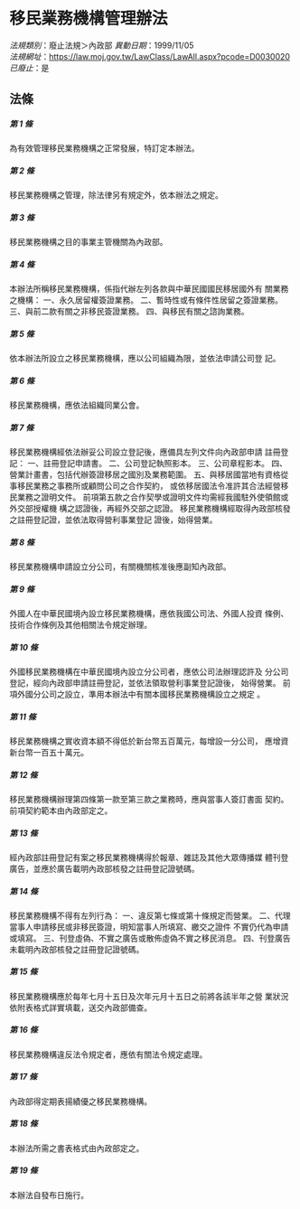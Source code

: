 # 移民業務機構管理辦法

*法規類別*：廢止法規＞內政部
*異動日期*：1999/11/05  
*法規網址*：https://law.moj.gov.tw/LawClass/LawAll.aspx?pcode=D0030020
*已廢止*：是


## 法條
##### 第 1 條
為有效管理移民業務機構之正常發展，特訂定本辦法。

##### 第 2 條
移民業務機構之管理，除法律另有規定外，依本辦法之規定。

##### 第 3 條
移民業務機構之目的事業主管機關為內政部。

##### 第 4 條
本辦法所稱移民業務機構，係指代辦左列各款與中華民國國民移居國外有
關業務之機構：
一、永久居留權簽證業務。
二、暫時性或有條件性居留之簽證業務。
三、與前二款有關之非移民簽證業務。
四、與移民有關之諮詢業務。


##### 第 5 條
依本辦法所設立之移民業務機構，應以公司組織為限，並依法申請公司登
記。

##### 第 6 條
移民業務機構，應依法組織同業公會。

##### 第 7 條
移民業務機構經依法辦妥公司設立登記後，應備具左列文件向內政部申請
註冊登記：
一、註冊登記申請書。
二、公司登記執照影本。
三、公司章程影本。
四、營業計畫書，包括代辦簽證移居之國別及業務範圍。
五、與移居國當地有資格從事移民業務之事務所或顧問公司之合作契約，
    或依移居國法令准許其合法經營移民業務之證明文件。
前項第五款之合作契學或證明文件均需經我國駐外使領館或外交部授權機
構之認證後，再經外交部之認證。
移民業務機構經取得內政部核發之註冊登記證，並依法取得營利事業登記
證後，始得營業。


##### 第 8 條
移民業務機構申請設立分公司，有關機關核准後應副知內政部。

##### 第 9 條
外國人在中華民國境內設立移民業務機構，應依我國公司法、外國人投資
條例、技術合作條例及其他相關法令規定辦理。

##### 第 10 條
外國移民業務機構在中華民國境內設立分公司者，應依公司法辦理認許及
分公司登記，經向內政部申請註冊登記，並依法領取營利事業登記證後，
始得營業。
前項外國分公司之設立，準用本辦法中有關本國移民業務機構設立之規定
。

##### 第 11 條
移民業務機構之實收資本額不得低於新台幣五百萬元，每增設一分公司，
應增資新台幣一百五十萬元。

##### 第 12 條
移民業務機構辦理第四條第一款至第三款之業務時，應與當事人簽訂書面
契約。
前項契約範本由內政部定之。

##### 第 13 條
經內政部註冊登記有案之移民業務機構得於報章、雜誌及其他大眾傳播媒
體刊登廣告，並應於廣告載明內政部核發之註冊登記證號碼。

##### 第 14 條
移民業務機構不得有左列行為：
一、違反第七條或第十條規定而營業。
二、代理當事人申請移民或非移民簽證，明知當事人所填寫、繳交之證件
    不實仍代為申請或填寫。
三、刊登虛偽、不實之廣告或散佈虛偽不實之移民消息。
四、刊登廣告未載明內政部核發之註冊登記證號碼。


##### 第 15 條
移民業務機構應於每年七月十五日及次年元月十五日之前將各該半年之營
業狀況依附表格式詳實填載，送交內政部備查。

##### 第 16 條
移民業務機構違反法令規定者，應依有關法令規定處理。

##### 第 17 條
內政部得定期表揚績優之移民業務機構。

##### 第 18 條
本辦法所需之書表格式由內政部定之。

##### 第 19 條
本辦法自發布日施行。


